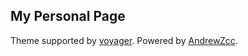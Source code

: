 ## My Personal Page

Theme supported by [voyager](https://github.com/redVi/voyager). Powered by [AndrewZcc](https://github.com/AndrewZcc).